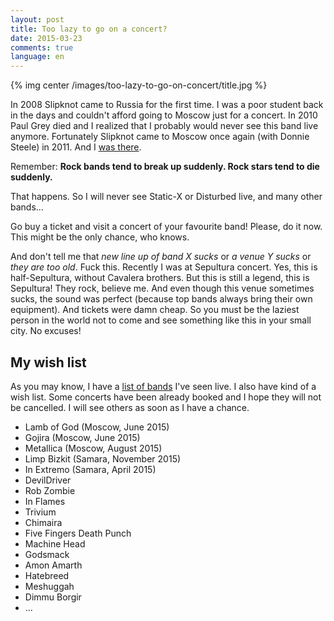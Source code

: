 ```yaml
---
layout: post
title: Too lazy to go on a concert?
date: 2015-03-23
comments: true
language: en
---
```


{% img center /images/too-lazy-to-go-on-concert/title.jpg %}

In 2008 Slipknot came to Russia for the first time. I was a poor student back in the days and couldn't afford going to Moscow just for a concert. In 2010 Paul Grey died and I realized that I probably would never see this band live anymore. Fortunately Slipknot came to Moscow once again (with Donnie Steele) in 2011. And I [was there](/2011/07/07/slipknot).

Remember: __Rock bands tend to break up suddenly. Rock stars tend to die suddenly.__

That happens. So I will never see Static-X or Disturbed live, and many other bands...

Go buy a ticket and visit a concert of your favourite band! Please, do it now. This might be the only chance, who knows.

And don't tell me that _new line up of band X sucks_ or _a venue Y sucks_ or _they are too old_. Fuck this. Recently I was at Sepultura concert. Yes, this is half-Sepultura, without Cavalera brothers. But this is still a legend, this is Sepultura! They rock, believe me. And even though this venue sometimes sucks, the sound was perfect (because top bands always bring their own equipment). And tickets were damn cheap. So you must be the laziest person in the world not to come and see something like this in your small city. No excuses!

## My wish list

As you may know, I have a [list of bands](/concerts) I've seen live. I also have kind of a wish list. Some concerts have been already booked and I hope they will not be cancelled. I will see others as soon as I have a chance.

* Lamb of God (Moscow, June 2015)
* Gojira (Moscow, June 2015)
* Metallica (Moscow, August 2015)
* Limp Bizkit (Samara, November 2015)
* In Extremo (Samara, April 2015)
* DevilDriver
* Rob Zombie
* In Flames
* Trivium
* Chimaira
* Five Fingers Death Punch
* Machine Head
* Godsmack
* Amon Amarth
* Hatebreed
* Meshuggah
* Dimmu Borgir
* ...

